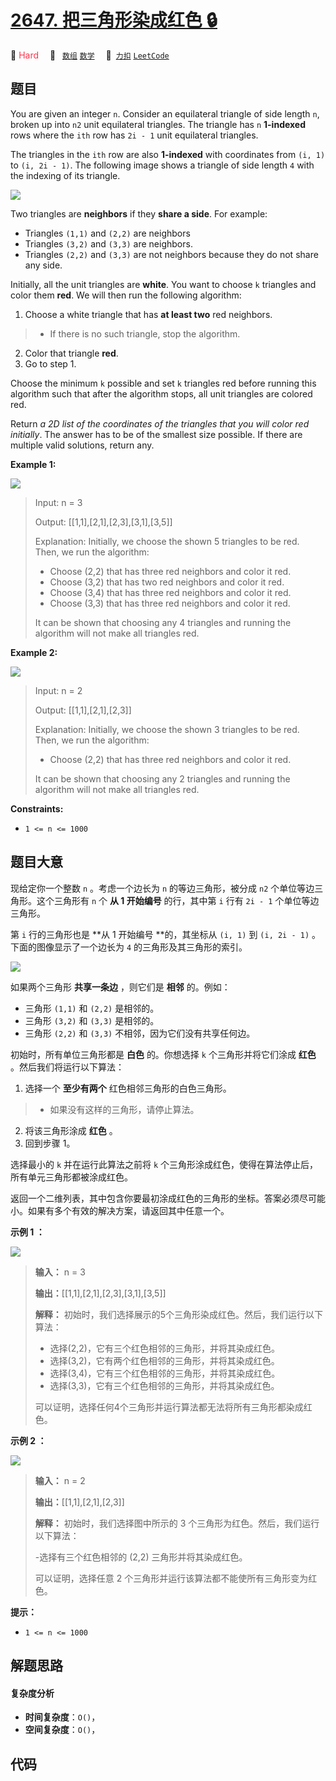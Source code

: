 # [2647. 把三角形染成红色 🔒](https://2xiao.github.io/leetcode-js/problem/2647.html)

🔴 <font color=#ff334b>Hard</font>&emsp; 🔖&ensp; [`数组`](/tag/array.md) [`数学`](/tag/math.md)&emsp; 🔗&ensp;[`力扣`](https://leetcode.cn/problems/color-the-triangle-red) [`LeetCode`](https://leetcode.com/problems/color-the-triangle-red)

## 题目

You are given an integer `n`. Consider an equilateral triangle of side length
`n`, broken up into `n2` unit equilateral triangles. The triangle has `n`
**1-indexed** rows where the `ith` row has `2i - 1` unit equilateral
triangles.

The triangles in the `ith` row are also **1-indexed** with coordinates from
`(i, 1)` to `(i, 2i - 1)`. The following image shows a triangle of side length
`4` with the indexing of its triangle.

![](https://fastly.jsdelivr.net/gh/doocs/leetcode@main/solution/2600-2699/2647.Color%20the%20Triangle%20Red/images/triangle4.jpg)

Two triangles are **neighbors** if they **share a side**. For example:

  * Triangles `(1,1)` and `(2,2)` are neighbors
  * Triangles `(3,2)` and `(3,3)` are neighbors.
  * Triangles `(2,2)` and `(3,3)` are not neighbors because they do not share any side.

Initially, all the unit triangles are **white**. You want to choose `k`
triangles and color them **red**. We will then run the following algorithm:

  1. Choose a white triangle that has **at least two** red neighbors. 
> 
>  * If there is no such triangle, stop the algorithm.
  2. Color that triangle **red**.
  3. Go to step 1.

Choose the minimum `k` possible and set `k` triangles red before running this
algorithm such that after the algorithm stops, all unit triangles are colored
red.

Return _a 2D list of the coordinates of the triangles that you will color red
initially_. The answer has to be of the smallest size possible. If there are
multiple valid solutions, return any.



**Example 1:**

![](https://fastly.jsdelivr.net/gh/doocs/leetcode@main/solution/2600-2699/2647.Color%20the%20Triangle%20Red/images/example1.jpg)

> Input: n = 3
> 
> Output: [[1,1],[2,1],[2,3],[3,1],[3,5]]
> 
> Explanation: Initially, we choose the shown 5 triangles to be red. Then, we run the algorithm:
> - Choose (2,2) that has three red neighbors and color it red.
> - Choose (3,2) that has two red neighbors and color it red.
> - Choose (3,4) that has three red neighbors and color it red.
> - Choose (3,3) that has three red neighbors and color it red.
> 
> It can be shown that choosing any 4 triangles and running the algorithm will not make all triangles red.

**Example 2:**

![](https://fastly.jsdelivr.net/gh/doocs/leetcode@main/solution/2600-2699/2647.Color%20the%20Triangle%20Red/images/example2.jpg)

> Input: n = 2
> 
> Output: [[1,1],[2,1],[2,3]]
> 
> Explanation: Initially, we choose the shown 3 triangles to be red. Then, we run the algorithm:
> - Choose (2,2) that has three red neighbors and color it red.
> 
> It can be shown that choosing any 2 triangles and running the algorithm will not make all triangles red.

**Constraints:**

  * `1 <= n <= 1000`


## 题目大意

现给定你一个整数 `n` 。考虑一个边长为 `n` 的等边三角形，被分成 `n2` 个单位等边三角形。这个三角形有 `n` 个 **从 1 开始编号**
的行，其中第 `i` 行有 `2i - 1` 个单位等边三角形。

第 `i` 行的三角形也是 **从 1 开始编号  **的，其坐标从 `(i, 1)` 到 `(i, 2i - 1)` 。下面的图像显示了一个边长为 `4`
的三角形及其三角形的索引。

![](https://fastly.jsdelivr.net/gh/doocs/leetcode@main/solution/2600-2699/2647.Color%20the%20Triangle%20Red/images/triangle4.jpg)

如果两个三角形 **共享一条边** ，则它们是 **相邻** 的。例如：

  * 三角形 `(1,1)` 和 `(2,2)` 是相邻的。
  * 三角形 `(3,2)` 和 `(3,3)` 是相邻的。
  * 三角形 `(2,2)` 和 `(3,3)` 不相邻，因为它们没有共享任何边。

初始时，所有单位三角形都是 **白色** 的。你想选择 `k` 个三角形并将它们涂成 **红色** 。然后我们将运行以下算法：

  1. 选择一个 **至少有两个** 红色相邻三角形的白色三角形。 
> 
>  * 如果没有这样的三角形，请停止算法。
  2. 将该三角形涂成 **红色** 。
  3. 回到步骤 1。

选择最小的 `k` 并在运行此算法之前将 `k` 个三角形涂成红色，使得在算法停止后，所有单元三角形都被涂成红色。

返回一个二维列表，其中包含你要最初涂成红色的三角形的坐标。答案必须尽可能小。如果有多个有效的解决方案，请返回其中任意一个。



**示例 1 ：**

![](https://fastly.jsdelivr.net/gh/doocs/leetcode@main/solution/2600-2699/2647.Color%20the%20Triangle%20Red/images/example1.jpg)

> 
> 
> 
> 
> 
> **输入：** n = 3
> 
> **输出：**[[1,1],[2,1],[2,3],[3,1],[3,5]]
> 
> **解释：** 初始时，我们选择展示的5个三角形染成红色。然后，我们运行以下算法：
> - 选择(2,2)，它有三个红色相邻的三角形，并将其染成红色。
> - 选择(3,2)，它有两个红色相邻的三角形，并将其染成红色。
> - 选择(3,4)，它有三个红色相邻的三角形，并将其染成红色。
> - 选择(3,3)，它有三个红色相邻的三角形，并将其染成红色。 
> 
> 可以证明，选择任何4个三角形并运行算法都无法将所有三角形都染成红色。

**示例 2 ：**

![](https://fastly.jsdelivr.net/gh/doocs/leetcode@main/solution/2600-2699/2647.Color%20the%20Triangle%20Red/images/example2.jpg)

> 
> 
> 
> 
> 
> **输入：** n = 2
> 
> **输出：**[[1,1],[2,1],[2,3]]
> 
> **解释：** 初始时，我们选择图中所示的 3 个三角形为红色。然后，我们运行以下算法： 
> 
> -选择有三个红色相邻的 (2,2) 三角形并将其染成红色。 
> 
> 可以证明，选择任意 2 个三角形并运行该算法都不能使所有三角形变为红色。
> 
> 



**提示：**

  * `1 <= n <= 1000`


## 解题思路

#### 复杂度分析

- **时间复杂度**：`O()`，
- **空间复杂度**：`O()`，

## 代码

```javascript

```